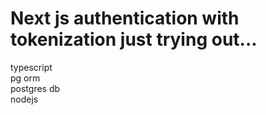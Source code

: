 # Next js authentication with tokenization just trying out...

typescript    <br>
pg orm  <br>
postgres db <br>
nodejs <br>
 
